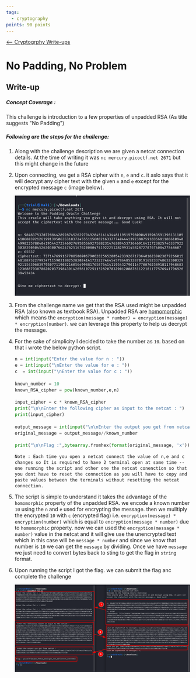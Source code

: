 ```yaml
---
tags:
  - cryptography
points: 90 points
---
```


[<-- Cryptogrphy Write-ups](../writeup-list.md)

# No Padding, No Problem
## Write-up

##### Concept Coverage :
This challenge is introduction to a few properties of unpadded RSA (As title suggests "No Padding")

##### Following are the steps for the challenge: 
1. Along with the challenge description we are given a netcat connection details. At the time of writing it was `nc mercury.picoctf.net 2671` but this might change in the future

2. Upon connecting, we get a RSA cipher with `n`, `e` and `c`. it aslo says that it will decrypt any cipher text with the given `n` and `e` except for the encrypted message `c` (image below).

    ![netcat](./assets/netcat.png)

3. From the challenge name we get that the RSA used might be unpadded RSA (also known as textbook RSA). Unpadded RSA are [homomorphic](https://dualitytech.com/blog/what-is-homomorphic-encryption/) which means the `encryption(message * number) = encryption(message) * encryption(number)`. we can leverage this property to help us decrypt the message. 

4. For the sake of simplicity I decided to take the number as `10`. based on that i wrote the below python script. 

    ```python
    n = int(input("Enter the value for n : "))
    e = int(input("\nEnter the value for e : "))
    c  = int(input("\nEnter the value for c : "))

    known_number = 10
    known_RSA_cipher = pow(known_number,e,n)

    input_cipher = c * known_RSA_cipher
    print("\n\nEnter the following cipher as input to the netcat : ")
    print(input_cipher)

    output_message = int(input("\n\nEnter the output you get from netcat : \n"))
    original_message = output_message//known_number

    print("\n\nFlag :",bytearray.fromhex(format(original_message, 'x')).decode())
    ```

    ```text
    Note : Each time you open a netcat connect the value of n,e and c changes so It is required to have 2 terminal open at same time -- one running the script and other one the netcat conenction so that you dont have to reset the connection as you will have to copy and paste values between the terminals without resetting the netcat connection.
    ```

5. The script is simple to understand it takes the advantage of the `homomorphic` property of the unpadded RSA. we encode a known number `10` using the `n` and `e` used for encrypting the message. then we mulltiply the encrypted `10` with `c` (encrypted flag) i.e. `encryption(message) * encryption(number)` which is equal to `encryption(message * number)` due to `homomorphic` property. now we can used the `encryption(message * number)` value in the netcat and it will give use the unencrypted text which in this case will be `message * number` and since we know that number is `10` we can get the `message` by dividing. Once we have `message` we just need to convert bytes back to sting to get the flag in `string` format.

6. Upon running the script I got the flag. we can submit the flag anc complete the challenge

    ![flag](./assets/flag.png)